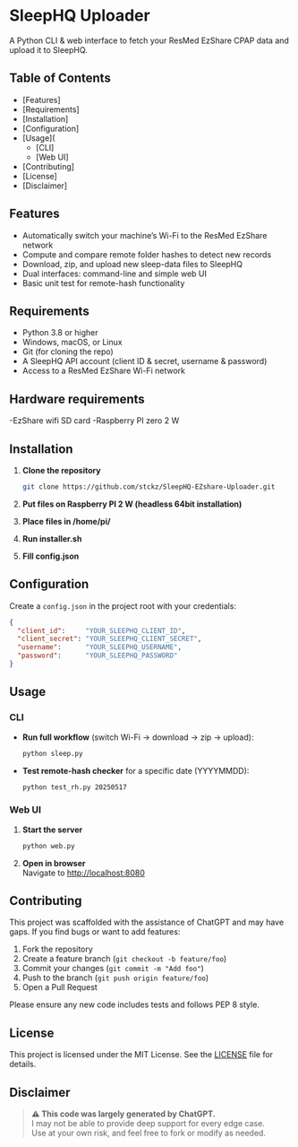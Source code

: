 # SleepHQ Uploader

A Python CLI & web interface to fetch your ResMed EzShare CPAP data and upload it to SleepHQ.

## Table of Contents

- [Features]
- [Requirements] 
- [Installation]
- [Configuration]
- [Usage]( 
  - [CLI]
  - [Web UI]
- [Contributing]
- [License]
- [Disclaimer]

## Features

- Automatically switch your machine’s Wi-Fi to the ResMed EzShare network  
- Compute and compare remote folder hashes to detect new records  
- Download, zip, and upload new sleep-data files to SleepHQ  
- Dual interfaces: command-line and simple web UI  
- Basic unit test for remote-hash functionality  

## Requirements

- Python 3.8 or higher  
- Windows, macOS, or Linux  
- Git (for cloning the repo)  
- A SleepHQ API account (client ID & secret, username & password)  
- Access to a ResMed EzShare Wi-Fi network  

## Hardware requirements

-EzShare wifi SD card
-Raspberry PI zero 2 W

## Installation

1. **Clone the repository**  
   ```bash
   git clone https://github.com/stckz/SleepHQ-EZshare-Uploader.git
   ```

2. **Put files on Raspberry PI 2 W (headless 64bit installation)**  

3. **Place files in /home/pi/**  

4. **Run installer.sh**  

5. **Fill config.json**

## Configuration

Create a `config.json` in the project root with your credentials:

```json
{
  "client_id":     "YOUR_SLEEPHQ_CLIENT_ID",
  "client_secret": "YOUR_SLEEPHQ_CLIENT_SECRET",
  "username":      "YOUR_SLEEPHQ_USERNAME",
  "password":      "YOUR_SLEEPHQ_PASSWORD"
}
```

## Usage

### CLI

- **Run full workflow** (switch Wi-Fi → download → zip → upload):
  ```bash
  python sleep.py
  ```

- **Test remote-hash checker** for a specific date (YYYYMMDD):
  ```bash
  python test_rh.py 20250517
  ```

### Web UI

1. **Start the server**  
   ```bash
   python web.py
   ```
2. **Open in browser**  
   Navigate to [http://localhost:8080](http://localhost:8080)

## Contributing

This project was scaffolded with the assistance of ChatGPT and may have gaps. If you find bugs or want to add features:

1. Fork the repository  
2. Create a feature branch (`git checkout -b feature/foo`)  
3. Commit your changes (`git commit -m "Add foo"`)  
4. Push to the branch (`git push origin feature/foo`)  
5. Open a Pull Request  

Please ensure any new code includes tests and follows PEP 8 style.

## License

This project is licensed under the MIT License. See the [LICENSE](LICENSE) file for details.

## Disclaimer

> **⚠️ This code was largely generated by ChatGPT.**  
> I may not be able to provide deep support for every edge case.  
> Use at your own risk, and feel free to fork or modify as needed.  
